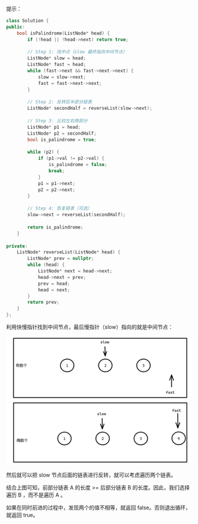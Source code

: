 提示：

```c++
class Solution {
public:
    bool isPalindrome(ListNode* head) {
        if (!head || !head->next) return true;

        // Step 1: 找中点（slow 最终指向中间节点）
        ListNode* slow = head;
        ListNode* fast = head;
        while (fast->next && fast->next->next) {
            slow = slow->next;
            fast = fast->next->next;
        }

        // Step 2: 反转后半部分链表
        ListNode* secondHalf = reverseList(slow->next);

        // Step 3: 比较左右两部分
        ListNode* p1 = head;
        ListNode* p2 = secondHalf;
        bool is_palindrome = true;

        while (p2) {
            if (p1->val != p2->val) {
                is_palindrome = false;
                break;
            }
            p1 = p1->next;
            p2 = p2->next;
        }

        // Step 4: 恢复链表（可选）
        slow->next = reverseList(secondHalf);

        return is_palindrome;
    }

private:
    ListNode* reverseList(ListNode* head) {
        ListNode* prev = nullptr;
        while (head) {
            ListNode* next = head->next;
            head->next = prev;
            prev = head;
            head = next;
        }
        return prev;
    }
};

```

利用快慢指针找到中间节点，最后慢指针（slow）指向的就是中间节点：

<img src="images/image-20250515125325653.png" alt="image-20250515125325653" style="zoom:50%;" />

然后就可以把 slow 节点后面的链表进行反转，就可以考虑遍历两个链表。

结合上图可知，前部分链表 A 的长度 >= 后部分链表 B 的长度。因此，我们选择遍历 B ，而不是遍历 A 。

如果在同时前进的过程中，发现两个的值不相等，就返回 false。否则退出循环，就返回 true。